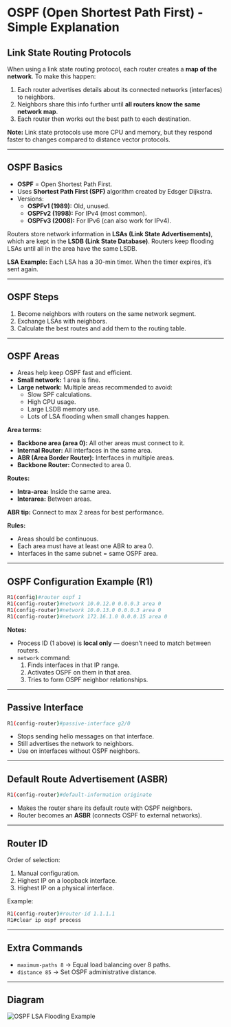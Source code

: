 
# OSPF (Open Shortest Path First) - Simple Explanation

## Link State Routing Protocols
When using a link state routing protocol, each router creates a **map of the network**.
To make this happen:
1. Each router advertises details about its connected networks (interfaces) to neighbors.
2. Neighbors share this info further until **all routers know the same network map**.
3. Each router then works out the best path to each destination.

**Note:** Link state protocols use more CPU and memory, but they respond faster to changes compared to distance vector protocols.

---

## OSPF Basics
- **OSPF** = Open Shortest Path First.
- Uses **Shortest Path First (SPF)** algorithm created by Edsger Dijkstra.
- Versions:
  - **OSPFv1 (1989):** Old, unused.
  - **OSPFv2 (1998):** For IPv4 (most common).
  - **OSPFv3 (2008):** For IPv6 (can also work for IPv4).

Routers store network information in **LSAs (Link State Advertisements)**, which are kept in the **LSDB (Link State Database)**.
Routers keep flooding LSAs until all in the area have the same LSDB.

**LSA Example:** Each LSA has a 30-min timer. When the timer expires, it’s sent again.

---

## OSPF Steps
1. Become neighbors with routers on the same network segment.
2. Exchange LSAs with neighbors.
3. Calculate the best routes and add them to the routing table.

---

## OSPF Areas
- Areas help keep OSPF fast and efficient.
- **Small network:** 1 area is fine.
- **Large network:** Multiple areas recommended to avoid:
  - Slow SPF calculations.
  - High CPU usage.
  - Large LSDB memory use.
  - Lots of LSA flooding when small changes happen.

**Area terms:**
- **Backbone area (area 0):** All other areas must connect to it.
- **Internal Router:** All interfaces in the same area.
- **ABR (Area Border Router):** Interfaces in multiple areas.
- **Backbone Router:** Connected to area 0.

**Routes:**
- **Intra-area:** Inside the same area.
- **Interarea:** Between areas.

**ABR tip:** Connect to max 2 areas for best performance.

**Rules:**
- Areas should be continuous.
- Each area must have at least one ABR to area 0.
- Interfaces in the same subnet = same OSPF area.

---

## OSPF Configuration Example (R1)
```bash
R1(config)#router ospf 1
R1(config-router)#network 10.0.12.0 0.0.0.3 area 0
R1(config-router)#network 10.0.13.0 0.0.0.3 area 0
R1(config-router)#network 172.16.1.0 0.0.0.15 area 0
```

**Notes:**
- Process ID (1 above) is **local only** — doesn’t need to match between routers.
- `network` command:
  1. Finds interfaces in that IP range.
  2. Activates OSPF on them in that area.
  3. Tries to form OSPF neighbor relationships.

---

## Passive Interface
```bash
R1(config-router)#passive-interface g2/0
```
- Stops sending hello messages on that interface.
- Still advertises the network to neighbors.
- Use on interfaces without OSPF neighbors.

---

## Default Route Advertisement (ASBR)
```bash
R1(config-router)#default-information originate
```
- Makes the router share its default route with OSPF neighbors.
- Router becomes an **ASBR** (connects OSPF to external networks).

---

## Router ID
Order of selection:
1. Manual configuration.
2. Highest IP on a loopback interface.
3. Highest IP on a physical interface.

Example:
```bash
R1(config-router)#router-id 1.1.1.1
R1#clear ip ospf process
```

---

## Extra Commands
- `maximum-paths 8` → Equal load balancing over 8 paths.
- `distance 85` → Set OSPF administrative distance.

---

## Diagram
![OSPF LSA Flooding Example](348f74dc-b9d0-4e7b-878d-6da837069bcd.jpg)
